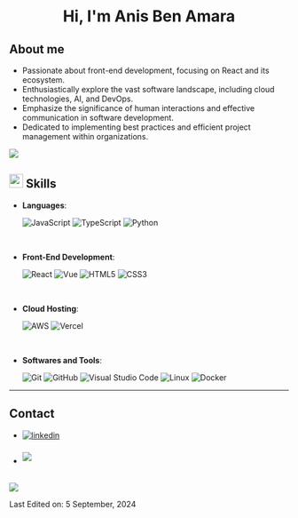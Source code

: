 
<h1 align="center"><b>Hi, I'm Anis Ben Amara </b></h1>

## About me

- Passionate about front-end development, focusing on React and its ecosystem.
- Enthusiastically explore the vast software landscape, including cloud technologies, AI, and DevOps.
- Emphasize the significance of human interactions and effective communication in software development.
- Dedicated to implementing best practices and efficient project management within organizations.

<img src="https://user-images.githubusercontent.com/73097560/115834477-dbab4500-a447-11eb-908a-139a6edaec5c.gif">

## <img src="https://media2.giphy.com/media/QssGEmpkyEOhBCb7e1/giphy.gif?cid=ecf05e47a0n3gi1bfqntqmob8g9aid1oyj2wr3ds3mg700bl&rid=giphy.gif" width ="25"><b> Skills</b>

<p align="center">

- **Languages**:
    
    ![JavaScript](https://img.shields.io/badge/JavaScript%20-%23F7DF1E.svg?style=for-the-badge&logo=javascript&logoColor=black)
    ![TypeScript](https://img.shields.io/badge/TypeScript%20-%23007ACC.svg?style=for-the-badge&logo=typescript&logoColor=white)
    ![Python](https://img.shields.io/badge/Python%20-%2314354C.svg?style=for-the-badge&logo=python&logoColor=white)

<br>   
    
- **Front-End Development**:

   ![React](https://img.shields.io/badge/React%20-%2320232A.svg?style=for-the-badge&logo=react&logoColor=61DAFB)
   ![Vue](https://img.shields.io/badge/Vue%20-%234FC08D.svg?style=for-the-badge&logo=vue.js&logoColor=white)
   ![HTML5](https://img.shields.io/badge/HTML5%20-%23E34F26.svg?style=for-the-badge&logo=html5&logoColor=white)
   ![CSS3](https://img.shields.io/badge/CSS%20-%231572B6.svg?style=for-the-badge&logo=css3&logoColor=white)

<br>

- **Cloud Hosting**:

    ![AWS](https://img.shields.io/badge/AWS%20-%23FF9900.svg?style=for-the-badge&logo=amazon-aws&logoColor=white)
    ![Vercel](https://img.shields.io/badge/Vercel%20-%23000000.svg?style=for-the-badge&logo=vercel&logoColor=white)
    
<br>

- **Softwares and Tools**:

    ![Git](https://img.shields.io/badge/Git-%23F05033.svg?style=for-the-badge&logo=git&logoColor=white)
    ![GitHub](https://img.shields.io/badge/GitHub-%23121011.svg?style=for-the-badge&logo=github&logoColor=white)
    ![Visual Studio Code](https://img.shields.io/badge/Visual%20Studio%20Code-0078d7.svg?style=for-the-badge&logo=visual-studio-code&logoColor=white)
    ![Linux](https://img.shields.io/badge/Linux-FCC624?style=for-the-badge&logo=linux&logoColor=black) 
    ![Docker](https://img.shields.io/badge/Docker-%230db7ed.svg?style=for-the-badge&logo=docker&logoColor=white)

-----

## Contact
<div align='left'>

<ul>

<li>
<a href="https://linkedin.com/in/anis-ben-amara" target="_blank">
<img src="https://img.shields.io/badge/linkedin:  anisbenamara-%2300acee.svg?color=405DE6&style=for-the-badge&logo=linkedin&logoColor=white" alt=linkedin style="margin-bottom: 5px;"/>
</a>
</li>

<br>

<li>
<a href="mailto:anis.b.amara@gmail.com" target="_blank">
<img src="https://img.shields.io/badge/gmail:  Anis.BenAmara-%23EA4335.svg?style=for-the-badge&logo=gmail&logoColor=white" t=mail style="margin-bottom: 5px;" />
</a>
</li>
	
</ul>
</div>

<br>
<img src="https://user-images.githubusercontent.com/73097560/115834477-dbab4500-a447-11eb-908a-139a6edaec5c.gif">
<br>

Last Edited on: 5 September, 2024

